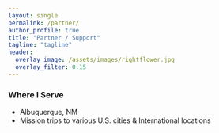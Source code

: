 ```yaml
---
layout: single
permalink: /partner/
author_profile: true
title: "Partner / Support"
tagline: "tagline"
header:
  overlay_image: /assets/images/rightflower.jpg
  overlay_filter: 0.15
---
```


### Where I Serve
- Albuquerque, NM
- Mission trips to various U.S. cities & International locations